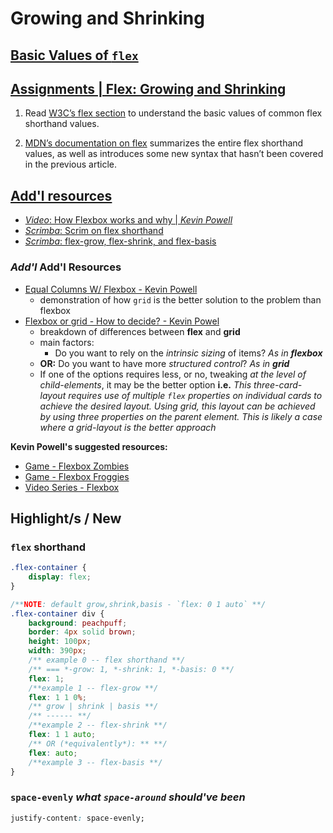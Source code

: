 # Growing and Shrinking
## [Basic Values of `flex`](https://www.w3.org/TR/css-flexbox-1/#flex-common)

## [Assignments  |  Flex: Growing and Shrinking](https://www.theodinproject.com/lessons/foundations-growing-and-shrinking#assignment)
1. Read [W3C’s flex section](https://www.w3.org/TR/css-flexbox-1/#flex-common) to understand the basic values of common flex shorthand values.

2. [MDN’s documentation on flex](https://developer.mozilla.org/en-US/docs/Web/CSS/flex) summarizes the entire flex shorthand values, as well as introduces some new syntax that hasn’t been covered in the previous article.

## [Add'l resources](https://www.theodinproject.com/lessons/foundations-growing-and-shrinking#additional-resources)
- [*Video*: How Flexbox works and why | *Kevin Powell*](https://www.youtube.com/watch?v=u044iM9xsWU&t=1s)
- [*Scrimba*: Scrim on flex shorthand](https://scrimba.com/learn/flexbox/the-flex-property-flexbox-tutorial-cGNKJTv)
- [*Scrimba*: flex-grow, flex-shrink, and flex-basis](https://scrimba.com/learn/flexbox/flex-grow-shrink-basis-flexbox-tutorial-ck6L7fv)

### *Add'l* Add'l Resources
- [Equal Columns W/ Flexbox - Kevin Powell](https://css-tricks.com/equal-columns-with-flexbox-its-more-complicated-than-you-might-think/)
    - demonstration of how `grid` is the better solution to the problem than flexbox
- [Flexbox or grid - How to decide? - Kevin Powel](https://www.youtube.com/watch?v=3elGSZSWTbM)
    - breakdown of differences between **flex** and **grid**
    - main factors:
        - Do you want to rely on the *intrinsic sizing* of items? *As in **flexbox***
	- **OR:** Do you want to have more *structured control*? *As in **grid***
	- If one of the options requires less, or no, tweaking *at the level of child-elements*, it may be the better option **i.e.** *This three-card-layout requires use of multiple `flex` properties on individual cards to achieve the desired layout. Using grid, this layout can be achieved by using three properties on the parent element. This is likely a case where a grid-layout is the better approach*

**Kevin Powell's suggested resources:**
- [Game - Flexbox Zombies](https://mastery.games/flexboxzombies/)
- [Game - Flexbox Froggies](https://click.convertkit-mail.com/v8up6z99plimummdnwtghv2xemlls9hxg5z/kkhmh6h8m685gwbk/aHR0cHM6Ly9mbGV4Ym94ZnJvZ2d5LmNvbS8=)
- [Video Series - Flexbox](https://click.convertkit-mail.com/v8up6z99plimummdnwtghv2xemlls9hxg5z/58hvh7h57k5np2s7/aHR0cHM6Ly95b3V0dWJlLmNvbS9wbGF5bGlzdD9saXN0PVBMNC1JSzBBVmhWak1TYjljMDZBalJsVHB2eEwzb3RwVWQ=)

## Highlight/s / New
### `flex` shorthand
```css
.flex-container {
	display: flex;
}

/**NOTE: default grow,shrink,basis - `flex: 0 1 auto` **/
.flex-container div {
	background: peachpuff;
	border: 4px solid brown;
	height: 100px;
	width: 390px;
	/** example 0 -- flex shorthand **/
	/** === *-grow: 1, *-shrink: 1, *-basis: 0 **/
	flex: 1;
	/**example 1 -- flex-grow **/
	flex: 1 1 0%;
	/** grow | shrink | basis **/
	/** ------ **/
	/**example 2 -- flex-shrink **/
	flex: 1 1 auto;
	/** OR (*equivalently*): ** **/
	flex: auto;
	/**example 3 -- flex-basis **/
}
```
### `space-evenly` *what `space-around` should've been*
```css
justify-content: space-evenly;
```
